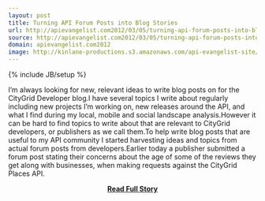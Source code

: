 ```yaml
---
layout: post
title: Turning API Forum Posts into Blog Stories
url: http://apievangelist.com2012/03/05/turning-api-forum-posts-into-blog-stories/
source: http://apievangelist.com2012/03/05/turning-api-forum-posts-into-blog-stories/
domain: apievangelist.com2012
image: http://kinlane-productions.s3.amazonaws.com/api-evangelist-site/blog/forums-icon.jpg
---
```

{% include JB/setup %}<p>I’m always looking for new, relevant ideas to write blog posts on for the CityGrid Developer blog.I have several topics I write about regularly including new projects I’m working on, new releases around the API, and what I find during my local, mobile and social landscape analysis.However it can be hard to find topics to write about that are relevant to CityGrid developers, or publishers as we call them.To help write blog posts that are useful to my API community I started harvesting ideas and topics from actual forum posts from developers.Earlier today a publisher submitted a forum post stating their concerns about the age of some of the reviews they get along with businesses, when making requests against the CityGrid Places API.</p>
<center><p><a href="http://apievangelist.com2012/03/05/turning-api-forum-posts-into-blog-stories/" style='padding:25px; font-sze:18px; font-weight: bold;'>Read Full Story</a></p></center>
